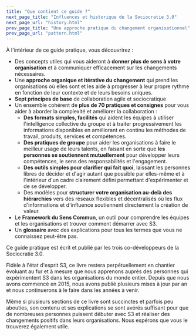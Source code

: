 ```yaml
---
title: "Que contient ce guide ?"
next_page_title: "Influences et historique de la Sociocratie 3.0"
next_page_url: "history.html"
prev_page_title: "Une approche pratique du changement organisationnel"
prev_page_url: "pattern.html"
---
```



À l'intérieur de ce guide pratique, vous découvrirez :

-   Des concepts utiles qui vous aideront à **donner plus de sens à votre organisation** et à communiquer efficacement sur les changements nécessaires.
-   Une **approche organique et itérative du changement** qui prend les organisations où elles sont et les aide à progresser à leur propre rythme en fonction de leur contexte et de leurs besoins uniques.
-   **Sept principes de base** de collaboration agile et sociocratique
-   Un ensemble cohérent de **plus de 70 pratiques et consignes** pour vous aider à aborder la complexité et améliorer la collaboration :
    -   **Des formats simples, facilités** qui aident les équipes à utiliser l'intelligence collective du groupe et à traiter progressivement les informations disponibles en améliorant en continu les méthodes de travail, produits, services et compétences.
    -   **Des pratiques de groupe** pour aider les organisations à faire le meilleur usage de leurs talents, en faisant en sorte que **les personnes se soutiennent mutuellement** pour développer leurs compétences, le sens des responsabilités et l'engagement.
    -   **Des outils simples pour clarifier qui fait quoi**, laissant les personnes libres de décider et d'agir autant que possible par elles-même et à l'intérieur d'un cadre clairement défini permettant d'expérimenter et de se développer.
    -   Des modèles pour **structurer votre organisation au-delà des hiérarchies** vers des réseaux flexibles et décentralisés où les flux d'informations et d'influence soutiennent directement la création de valeur.
-   Le **Framework du Sens Commun**, un outil pour comprendre les équipes et les organisations et trouver comment démarrer avec S3.
-   Un **glossaire** avec des explications pour tous les termes que vous ne connaissez peut-être pas.

Ce guide pratique est écrit et publié par les trois co-développeurs de la Sociocratie 3.0.

Fidèle à l'état d'esprit S3, ce livre restera perpétuellement en chantier évoluant au fur et à mesure que nous apprenons auprès des personnes qui expérimentent S3 dans les organisations du monde entier. Depuis que nous avons commencé en 2015, nous avons publié plusieurs mises à jour par an et nous continuerons à le faire dans les années à venir.

Même si plusieurs sections de ce livre sont succinctes et parfois peu abouties, son contenu et ses explications se sont avérés suffisant pour que de nombreuses personnes puissent débuter avec S3 et réaliser des changements positifs dans leurs organisations. Nous espérons que vous le trouverez également utile.
